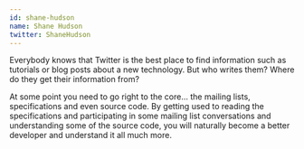 ```yaml
---
id: shane-hudson
name: Shane Hudson
twitter: ShaneHudson
---
```


Everybody knows that Twitter is the best place to find information such as tutorials or blog posts about a new technology. But who writes them? Where do they get their information from?

At some point you need to go right to the core... the mailing lists, specifications and even source code. By getting used to reading the specifications and participating in some mailing list conversations and understanding some of the source code, you will naturally become a better developer and understand it all much more.